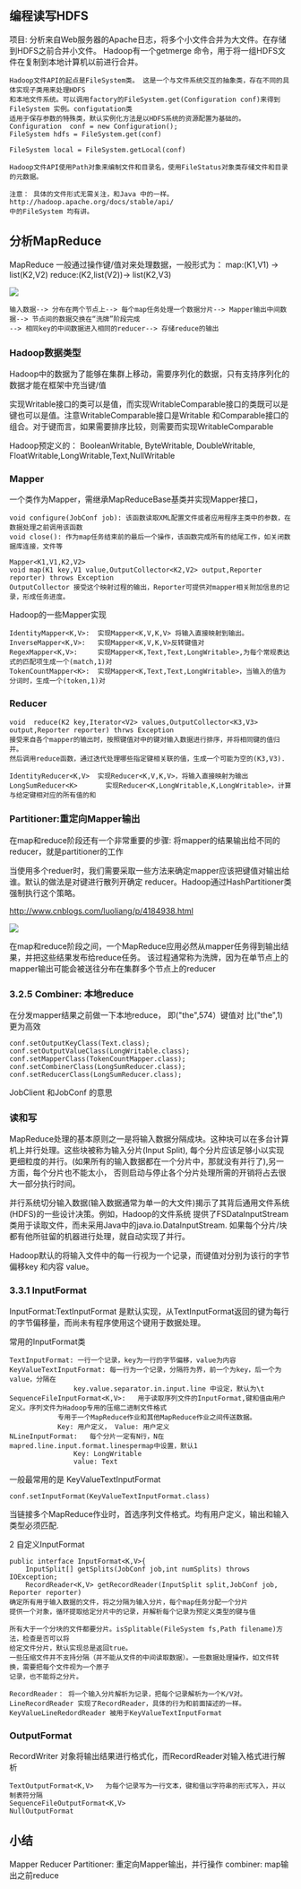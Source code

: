 ## 编程读写HDFS

项目: 分析来自Web服务器的Apache日志，将多个小文件合并为大文件。在存储到HDFS之前合并小文件。
Hadoop有一个getmerge 命令，用于将一组HDFS文件在复制到本地计算机以前进行合并。

    Hadoop文件API的起点是FileSystem类。 这是一个与文件系统交互的抽象类，存在不同的具体实现子类用来处理HDFS
    和本地文件系统。可以调用factory的FileSystem.get(Configuration conf)来得到FileSystem 实例。configutation类
    适用于保存参数的特殊类，默认实例化方法是以HDFS系统的资源配置为基础的。
    Configuration  conf = new Configuration();
    FileSystem hdfs = FileSystem.get(conf)
    
    FileSystem local = FileSystem.getLocal(conf)
    
    Hadoop文件API使用Path对象来编制文件和目录名，使用FileStatus对象类存储文件和目录的元数据。
    
    注意： 具体的文件形式无需关注，和Java 中的一样。
    http://hadoop.apache.org/docs/stable/api/  
    中的FileSystem 均有讲。
    


## 分析MapReduce
MapReduce 一般通过操作键/值对来处理数据，一般形式为：
map:(K1,V1) -> list(K2,V2)
reduce:(K2,list(V2))-> list(K2,V3)

![](file:///C:\Users\loneve\Pictures\hadoop\0.png)

    输入数据--> 分布在两个节点上--> 每个map任务处理一个数据分片--> Mapper输出中间数据--> 节点间的数据交换在“洗牌”阶段完成
    --> 相同key的中间数据进入相同的reducer--> 存储reduce的输出
### Hadoop数据类型
Hadoop中的数据为了能够在集群上移动，需要序列化的数据，只有支持序列化的数据才能在框架中充当键/值

实现Writable接口的类可以是值，而实现WritableComparable<T>接口的类既可以是键也可以是值。注意WritableComparable<T>接口是Writable
和Comparable<T>接口的组合。对于键而言，如果需要排序比较，则需要而实现WritableComparable

Hadoop预定义的： BooleanWritable, ByteWritable, DoubleWritable, FloatWritable,LongWritable,Text,NullWritable
    

### Mapper
一个类作为Mapper，需继承MapReduceBase基类并实现Mapper接口，

    void configure(JobConf job): 该函数读取XML配置文件或者应用程序主类中的参数，在数据处理之前调用该函数
    void close(): 作为map任务结束前的最后一个操作，该函数完成所有的结尾工作，如关闭数据库连接，文件等

    Mapper<K1,V1,K2,V2>
    void map(K1 key,V1 value,OutputCollector<K2,V2> output,Reporter reporter) throws Exception
    OutputCollector 接受这个映射过程的输出，Reporter可提供对mapper相关附加信息的记录，形成任务进度。
    
Hadoop的一些Mapper实现

    IdentityMapper<K,V>:  实现Mapper<K,V,K,V> 将输入直接映射到输出。
    InverseMapper<K,V>:   实现Mapper<K,V,K,V>反转键值对
    RegexMapper<K,V>:     实现Mapper<K,Text,Text,LongWritable>,为每个常规表达式的匹配项生成一个(match,1)对
    TokenCountMapper<K>:  实现Mapper<K,Text,Text,LongWritable>，当输入的值为分词时，生成一个(token,1)对

### Reducer

    void  reduce(K2 key,Iterator<V2> values,OutputCollector<K3,V3> output,Reporter reporter) thrws Exception
    接受来自各个mapper的输出时，按照键值对中的键对输入数据进行排序，并将相同键的值归并。
    然后调用reduce函数，通过迭代处理哪些指定键相关联的值，生成一个可能为空的(K3,V3).
    
    IdentityReducer<K,V>  实现Reducer<K,V,K,V>，将输入直接映射为输出
    LongSumReducer<K>       实现Reducer<K,LongWritable,K,LongWritable>，计算与给定键相对应的所有值的和
    
### Partitioner:重定向Mapper输出
在map和reduce阶段还有一个非常重要的步骤: 将mapper的结果输出给不同的reducer，就是partitioner的工作

当使用多个reduer时，我们需要采取一些方法来确定mapper应该把键值对输出给谁。默认的做法是对键进行散列开确定
reducer。Hadoop通过HashPartitioner类强制执行这个策略。

http://www.cnblogs.com/luoliang/p/4184938.html

![](file:///C:\Users\loneve\Pictures\hadoop\1.png)

在map和reduce阶段之间，一个MapReduce应用必然从mapper任务得到输出结果，并把这些结果发布给reduce任务。
该过程通常称为洗牌，因为在单节点上的mapper输出可能会被送往分布在集群多个节点上的reducer

### 3.2.5 Combiner: 本地reduce
在分发mapper结果之前做一下本地reduce， 即("the",574）键值对 比("the",1) 更为高效

    conf.setOutputKeyClass(Text.class);
    conf.setOutputValueClass(LongWritable.class);
    conf.setMapperClass(TokenCountMapper.class);
    conf.setCombinerClass(LongSumReducer.class);
    conf.setReducerClass(LongSumReducer.class);
   
JobClient 和JobConf 的意思


### 读和写
MapReduce处理的基本原则之一是将输入数据分隔成块。这种块可以在多台计算机上并行处理。这些块被称为输入分片(Input Split),
每个分片应该足够小以实现更细粒度的并行。(如果所有的输入数据都在一个分片中，那就没有并行了),另一方面，每个分片也不能太小，
否则启动与停止各个分片处理所需的开销将占去很大一部分执行时间。

并行系统切分输入数据(输入数据通常为单一的大文件)揭示了其背后通用文件系统(HDFS)的一些设计决策。例如，Hadoop的文件系统
提供了FSDataInputStream类用于读取文件，而未采用Java中的java.io.DataInputStream.
如果每个分片/块都有他所驻留的机器进行处理，就自动实现了并行。

Hadoop默认的将输入文件中的每一行视为一个记录，而键值对分别为该行的字节偏移key 和内容 value。

### 3.3.1 InputFormat
InputFormat:TextInputFormat 是默认实现，从TextInputFormat返回的键为每行的字节偏移量，而尚未有程序使用这个键用于数据处理。

常用的InputFormat类

    TextInputFormat: 一行一个记录，key为一行的字节偏移，value为内容
    KeyValueTextInputFormat: 每一行为一个记录，分隔符为界，前一个为key，后一个为value，分隔在
                    key.value.separator.in.input.line 中设定，默认为\t
    SequenceFileInputFormat<K,V>:   用于读取序列文件的InputFormat,键和值由用户定义。序列文件为Hadoop专用的压缩二进制文件格式
                专用于一个MapReduce作业和其他MapReduce作业之间传送数据。
                Key: 用户定义， Value: 用户定义
    NLineInputFormat:   每个分片一定有N行，N在mapred.line.input.format.linespermap中设置，默认1
                    Key: LongWritable
                    value: Text
    
一般最常用的是 KeyValueTextInputFormat  

    conf.setInputFormat(KeyValueTextInputFormat.class)
当链接多个MapReduce作业时，首选序列文件格式。均有用户定义，输出和输入类型必须匹配.

2 自定义InputFormat

    public interface InputFormat<K,V>{
        InputSplit[] getSplits(JobConf job,int numSplits) throws IOException;
        RecordReader<K,V> getRecordReader(InputSplit split,JobConf job, Reporter reporter)
    确定所有用于输入数据的文件，将之分隔为输入分片，每个map任务分配一个分片
    提供一个对象，循环提取给定分片中的记录，并解析每个记录为预定义类型的键与值
    
    所有大于一个分块的文件都要分片。isSplitable(FileSystem fs,Path filename)方法，检查是否可以将
    给定文件分片，默认实现总是返回true。
    一些压缩文件并不支持分隔（并不能从文件的中间读取数据）。一些数据处理操作，如文件转换，需要把每个文件视为一个原子
    记录，也不能将之分片。
    
    RecordReader： 将一个输入分片解析为记录，把每个记录解析为一个K/V对。
    LineRecordReader 实现了RecordReader，具体的行为和前面描述的一样。
    KeyValueLineRedordReader 被用于KeyValueTextInputFormat
    
### OutputFormat
RecordWriter 对象将输出结果进行格式化，而RecordReader对输入格式进行解析

    TextOutputFormat<K,V>   为每个记录写为一行文本，键和值以字符串的形式写入，并以制表符分隔
    SequenceFileOutputFormat<K,V>
    NullOutputFormat
    


## 小结
Mapper
Reducer
Partitioner: 重定向Mapper输出，并行操作
combiner: map输出之前reduce

